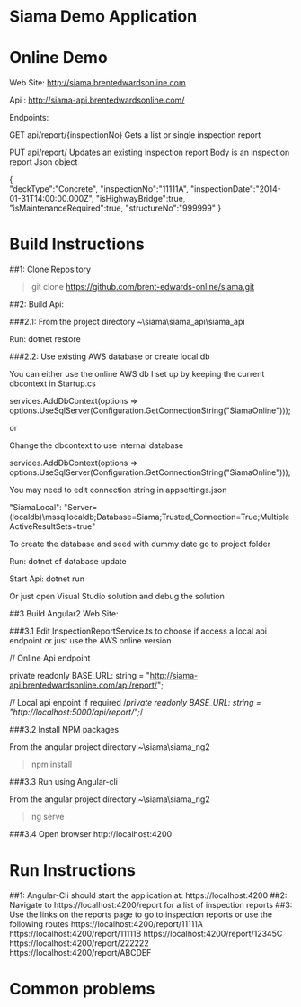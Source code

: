 # Siama Demo Application

# Online Demo

Web Site: http://siama.brentedwardsonline.com

Api : http://siama-api.brentedwardsonline.com/

Endpoints:

GET api/report/{inspectionNo}
Gets a list or single inspection report

PUT api/report/
Updates an existing inspection report
Body is an inspection report Json object

{	
	"deckType":"Concrete",
	"inspectionNo":"11111A",
	"inspectionDate":"2014-01-31T14:00:00.000Z",
	"isHighwayBridge":true,
	"isMaintenanceRequired":true,
	"structureNo":"999999"
}

# Build Instructions

##1:  Clone Repository
> git clone https://github.com/brent-edwards-online/siama.git

##2:  Build Api:

###2.1:  From the project directory ~\siama\siama_api\siama_api

Run: dotnet restore

###2.2:  Use existing AWS database or create local db

You can either use the online AWS db I set up by keeping the current dbcontext in Startup.cs

services.AddDbContext<SiamaDbContext>(options => options.UseSqlServer(Configuration.GetConnectionString("SiamaOnline")));

or 

Change the dbcontext to use internal database

services.AddDbContext<SiamaLocal>(options => options.UseSqlServer(Configuration.GetConnectionString("SiamaOnline")));

You may need to edit connection string in appsettings.json

"SiamaLocal": "Server=(localdb)\\mssqllocaldb;Database=Siama;Trusted_Connection=True;MultipleActiveResultSets=true"

To create the database and seed with dummy date go to project folder 

Run: dotnet ef database update

Start Api: dotnet run

Or just open Visual Studio solution and debug the solution


##3 Build Angular2 Web Site:

###3.1 Edit InspectionReportService.ts to choose if access a local api endpoint or just use the AWS online version

// Online Api endpoint
  
private readonly BASE_URL: string = "http://siama-api.brentedwardsonline.com/api/report/";

// Local api enpoint if required
/*private readonly BASE_URL: string = "http://localhost:5000/api/report/";*/

###3.2 Install NPM packages  

From the angular project directory ~\siama\siama_ng2
  
> npm install
  
###3.3 Run using Angular-cli

  From the angular project directory ~\siama\siama_ng2
  > ng serve
  
###3.4 Open browser
  http://localhost:4200

# Run Instructions

##1: Angular-Cli should start the application at: https://localhost:4200
##2: Navigate to https://localhost:4200/report for a list of inspection reports
##3: Use the links on the reports page to go to inspection reports or use the following routes
  https://localhost:4200/report/11111A
  https://localhost:4200/report/11111B
  https://localhost:4200/report/12345C
  https://localhost:4200/report/222222
  https://localhost:4200/report/ABCDEF


# Common problems


